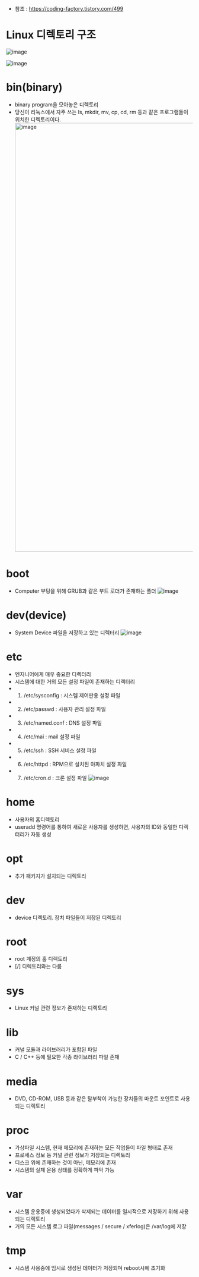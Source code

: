 * 참조 : https://coding-factory.tistory.com/499

Linux 디렉토리 구조
===================
![image](https://user-images.githubusercontent.com/70207093/180357819-d6005fac-7e89-42cc-9c9c-6dd08392a9fd.png)

![image](https://user-images.githubusercontent.com/70207093/180357021-2142816d-7406-4de8-af2d-97d0795ad5bf.png)


bin(binary)
===========
* binary program을 모아놓은 디렉토리
* 당신이 리눅스에서 자주 쓰는 ls, mkdir, mv, cp, cd, rm 등과 같은 프로그램들이 위치한 디렉토리이다.
  <img width="1154" alt="image" src="https://user-images.githubusercontent.com/70207093/178422390-abb3ebae-c51f-4b56-a9d3-173021c6867b.png">

boot
====
* Computer 부팅을 위해 GRUB과 같은 부트 로더가 존재하는 폴더
  ![image](https://user-images.githubusercontent.com/70207093/180358911-3a3c6e68-a73c-418f-b5df-a1957bf83dd0.png)
  
dev(device)
===========
* System Device 파일을 저장하고 있는 디렉터리
  ![image](https://user-images.githubusercontent.com/70207093/180358946-8e97f8e1-ee56-4938-b8f0-59cdc0ac2021.png)

etc
===
* 엔지니어에게 매우 중요한 디렉터리
* 시스템에 대한 거의 모든 설정 파일이 존재하는 디렉터리
* 1) /etc/sysconfig : 시스템 제어판용 설정 파일
* 2) /etc/passwd : 사용자 관리 설정 파일
* 3) /etc/named.conf : DNS 설정 파일
* 4) /etc/mai : mail 설정 파일
* 5) /etc/ssh : SSH 서비스 설정 파일
* 6) /etc/httpd : RPM으로 설치된 아파치 설정 파일
* 7) /etc/cron.d : 크론 설정 파일
  ![image](https://user-images.githubusercontent.com/70207093/180359037-6894f378-0280-47c3-9d70-d6bbfdd3a728.png)

home
====
* 사용자의 홈디렉토리
* useradd 명령어를 통하여 새로운 사용자를 생성하면, 사용자의 ID와 동일한 디렉터리가 자동 생성

opt
===
* 추가 패키지가 설치되는 디렉토리

dev
===
* device 디렉토리. 장치 파일들이 저장된 디렉토리

root
====
* root 계정의 홈 디렉토리
* [/] 디렉토리와는 다름

sys
===
* Linux 커널 관련 정보가 존재하는 디렉토리

lib
===
* 커널 모듈과 라이브러리가 포함된 파일
* C / C++ 등에 필요한 각종 라이브러리 파일 존재

media
=====
* DVD, CD-ROM, USB 등과 같은 탈부착이 가능한 장치들의 마운트 포인트로 사용되는 디렉토리

proc
====
* 가상파일 시스템, 현재 메모리에 존재하는 모든 작업들이 파일 형태로 존재
* 프로세스 정보 등 커널 관련 정보가 저장되는 디렉토리
* 디스크 위에 존재하는 것이 아닌, 메모리에 존재
* 시스템의 실제 운용 상태를 정확하게 파악 가능

var
===
* 시스템 운용중에 생성되었다가 삭제되는 데이터를 일시적으로 저장하기 위해 사용되는 디렉토리
* 거의 모든 시스템 로그 파일(messages / secure / xferlog)은 /var/log에 저장

tmp
===
* 시스템 사용중에 임시로 생성된 데이터가 저장되며 reboot시에 초기화

